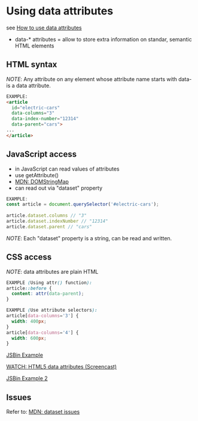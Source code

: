 # Using data attributes

see [How to use data attributes](https://developer.mozilla.org/en-US/docs/Learn/HTML/Howto/Use_data_attributes)

- data-* attributes = allow to store extra information on standar, semantic HTML elements

## HTML syntax

*NOTE*:  Any attribute on any element whose attribute name starts with data- is a data attribute.

```html
EXAMPLE:
<article
  id="electric-cars"
  data-columns="3"
  data-index-number="12314"
  data-parent="cars">
...
</article>
```

## JavaScript access

- in JavaScript can read values of attributes
- use getAttribute()
- [MDN: DOMStringMap](https://developer.mozilla.org/en-US/docs/Web/API/DOMStringMap)
- can read out via "dataset" property

```javascript
EXAMPLE:
const article = document.querySelector('#electric-cars');
 
article.dataset.columns // "3"
article.dataset.indexNumber // "12314"
article.dataset.parent // "cars"
```

*NOTE*: Each "dataset" property is a string, can be read and written.

## CSS access

*NOTE*: data attributes are plain HTML

```css
EXAMPLE (Using attr() function):
article::before {
  content: attr(data-parent);
}
```

```css
EXAMPLE (Use attribute selectors):
article[data-columns='3'] {
  width: 400px;
}
article[data-columns='4'] {
  width: 600px;
}
```

[JSBin Example](https://jsbin.com/ujiday/2/edit)

[WATCH: HTML5 data attributes (Screencast)](https://www.youtube.com/watch?v=On_WyUB1gOk)

[JSBin Example 2](https://jsbin.com/atawaz/3/edit)

## Issues

Refer to: [MDN: dataset issues](https://developer.mozilla.org/en-US/docs/Learn/HTML/Howto/Use_data_attributes#Issues)